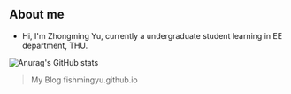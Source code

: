 ## About me
* Hi, I'm Zhongming Yu, currently a undergraduate student learning in EE department, THU.

![Anurag's GitHub stats](https://github-readme-stats.vercel.app/api?username=fishmingyu&show_icons=true&theme=radical)

> My Blog
> fishmingyu.github.io